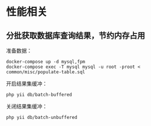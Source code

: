 # 性能相关

## 分批获取数据库查询结果，节约内存占用

准备数据：

    docker-compose up -d mysql,fpm
    docker-compose exec -T mysql mysql -u root -proot < common/misc/populate-table.sql

开启结果集缓冲：

    php yii db/batch-buffered

关闭结果集缓冲：

    php yii db/batch-unbuffered
